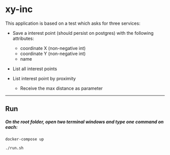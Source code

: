 # xy-inc

This application is based on a test which asks for three services:

* Save a interest point (should persist on postgres) with the following attributes: 
    * coordinate X (non-negative int)
    * coordinate Y (non-negative int)
    * name
* List all interest points
* List interest point by proximity

    * Receive the max distance as parameter

___
## Run

##### On the root folder, open two terminal windows and type one command on each:
`docker-compose up`
<br>

`./run.sh`


